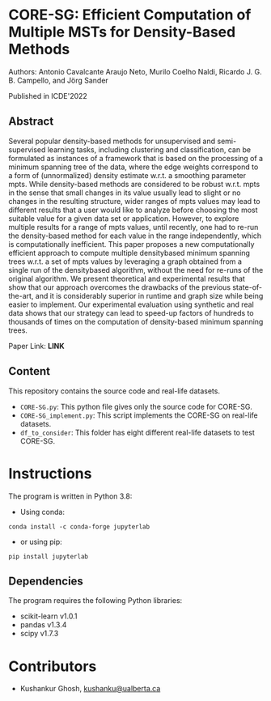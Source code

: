 # CORE-SG: Efficient Computation of Multiple MSTs for Density-Based Methods
Authors: Antonio Cavalcante Araujo Neto, Murilo Coelho Naldi, Ricardo J. G. B. Campello, and Jörg Sander

Published in ICDE'2022

## Abstract
Several popular density-based methods for unsupervised and semi-supervised learning tasks, including clustering and classification, can be formulated as instances of a framework that is based on the processing of a minimum spanning tree of the data, where the edge weights correspond to a form of (unnormalized) density estimate w.r.t. a smoothing parameter mpts. While density-based methods are considered to be robust w.r.t. mpts in the sense that small changes in its value usually lead to slight or no changes in the resulting structure, wider ranges of mpts values may lead to different results that a user would like to analyze before choosing the most suitable value for a given data set or application. However, to explore multiple results for a range of mpts values, until recently, one had to re-run the density-based method for each value in the range independently, which is computationally inefficient. This paper proposes a new computationally efficient approach to compute multiple densitybased minimum spanning trees w.r.t. a set of mpts values by leveraging a graph obtained from a single run of the densitybased algorithm, without the need for re-runs of the original algorithm. We present theoretical and experimental results that show that our approach overcomes the drawbacks of the previous state-of-the-art, and it is considerably superior in runtime and graph size while being easier to implement. Our experimental evaluation using synthetic and real data shows that our strategy can lead to speed-up factors of hundreds to thousands of times on the computation of density-based minimum spanning trees.


Paper Link: **LINK** 

## Content

This repository contains the source code and real-life datasets.

  * `CORE-SG.py`: This python file gives only the source code for CORE-SG.
  * `CORE-SG_implement.py`: This script implements the CORE-SG on real-life datasets.
  * `df_to_consider`: This folder has eight different real-life datasets to test CORE-SG.
  
# Instructions
The program is written in Python 3.8:
* Using conda:
```
conda install -c conda-forge jupyterlab
```
* or using pip:
```
pip install jupyterlab
```
## Dependencies
The program requires the following Python libraries:
* scikit-learn v1.0.1
* pandas v1.3.4
* scipy v1.7.3

# Contributors

* Kushankur Ghosh, [kushanku@ualberta.ca](mailto:kushanku@ualberta.ca)

